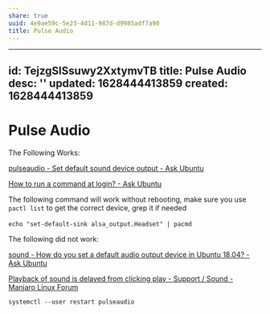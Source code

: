 ```yaml
---
share: true
uuid: 4e9ae59c-5e23-4d11-987d-d9985adf7a90
title: Pulse Audio
---
```

---
id: TejzgSlSsuwy2XxtymvTB
title: Pulse Audio
desc: ''
updated: 1628444413859
created: 1628444413859
---
# Pulse Audio
The Following Works:

[pulseaudio - Set default sound device output - Ask Ubuntu](https://askubuntu.com/questions/145135/set-default-sound-device-output)

[How to run a command at login? - Ask Ubuntu](https://askubuntu.com/questions/270049/how-to-run-a-command-at-login)

The following command will work without rebooting, make sure you use `pactl list` to get the correct device, grep it if needed

`echo "set-default-sink alsa_output.Headset" | pacmd` 

The following did not work:

[sound - How do you set a default audio output device in Ubuntu 18.04? - Ask Ubuntu](https://askubuntu.com/questions/1038490/how-do-you-set-a-default-audio-output-device-in-ubuntu-18-04)

[Playback of sound is delayed from clicking play - Support / Sound - Manjaro Linux Forum](https://forum.manjaro.org/t/playback-of-sound-is-delayed-from-clicking-play/4646/3)

    systemctl --user restart pulseaudio